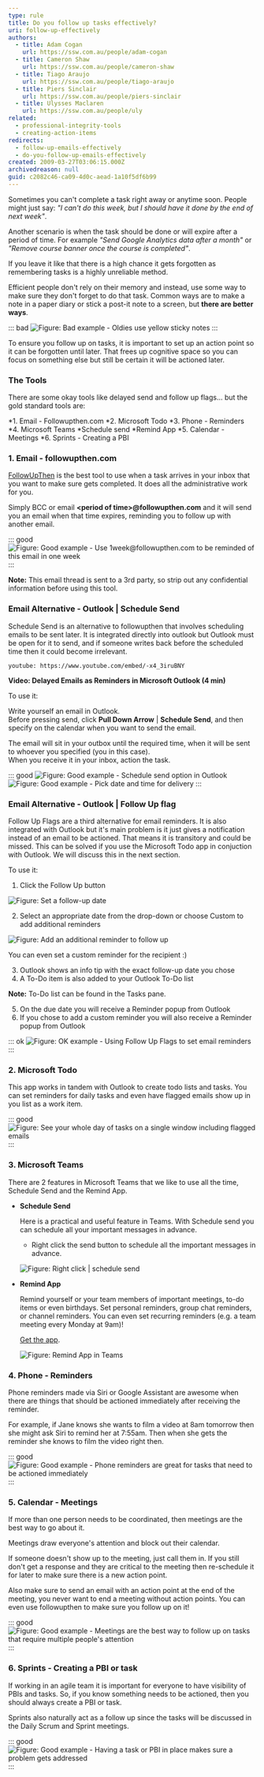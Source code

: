 ```yaml
---
type: rule
title: Do you follow up tasks effectively?
uri: follow-up-effectively
authors:
  - title: Adam Cogan
    url: https://ssw.com.au/people/adam-cogan
  - title: Cameron Shaw
    url: https://ssw.com.au/people/cameron-shaw
  - title: Tiago Araujo
    url: https://ssw.com.au/people/tiago-araujo
  - title: Piers Sinclair
    url: https://ssw.com.au/people/piers-sinclair
  - title: Ulysses Maclaren
    url: https://ssw.com.au/people/uly
related:
  - professional-integrity-tools
  - creating-action-items
redirects:
  - follow-up-emails-effectively
  - do-you-follow-up-emails-effectively
created: 2009-03-27T03:06:15.000Z
archivedreason: null
guid: c2082c46-ca09-4d0c-aead-1a10f5df6b99
---
```

Sometimes you can't complete a task right away or anytime soon. People might just say: _"I can't do this week, but I should have it done by the end of next week"_.

Another scenario is when the task should be done or will expire after a period of time. For example _"Send Google Analytics data after a month"_ or _"Remove course banner once the course is completed"_.

If you leave it like that there is a high chance it gets forgotten as remembering tasks is a highly unreliable method.

Efficient people don't rely on their memory and instead, use some way to make sure they don't forget to do that task. Common ways are to make a note in a paper diary or stick a post-it note to a screen, but **there are better ways**.

<!--endintro-->

::: bad
![Figure: Bad example - Oldies use yellow sticky notes](postit-screen.jpg)
:::

To ensure you follow up on tasks, it is important to set up an action point so it can be forgotten until later. That frees up cognitive space so you can focus on something else but still be certain it will be actioned later. 

### The Tools

There are some okay tools like delayed send and follow up flags... but the gold standard tools are:

*1. Email - Followupthen.com
*2. Microsoft Todo
*3. Phone - Reminders
*4. Microsoft Teams
    *Schedule send
    *Remind App 
*5. Calendar - Meetings
*6. Sprints - Creating a PBI

### 1. Email - followupthen.com

[FollowUpThen](https://www.followupthen.com) is the best tool to use when a task arrives in your inbox that you want to make sure gets completed. It does all the administrative work for you.

Simply BCC or email **&lt;period of time&gt;@followupthen.com** and it will send you an email when that time expires, reminding you to follow up with another email.

::: good
![Figure: Good example - Use 1week@followupthen.com to be reminded of this email in one week](FollowUpThen.jpg)
:::

**Note:** This email thread is sent to a 3rd party, so strip out any confidential information before using this tool.


### Email Alternative - Outlook | Schedule Send

Schedule Send is an alternative to followupthen that involves scheduling emails to be sent later. It is integrated directly into outlook but Outlook must be open for it to send, and if someone writes back before the scheduled time then it could become irrelevant. 

`youtube: https://www.youtube.com/embed/-x4_3iruBNY`

**Video: Delayed Emails as Reminders in Microsoft Outlook (4 min)**

To use it:

Write yourself an email in Outlook.  
Before pressing send, click **Pull Down Arrow** | **Schedule Send**, and then specify on the calendar when you want to send the email.

The email will sit in your outbox until the required time, when it will be sent to whoever you specified (you in this case).  
When you receive it in your inbox, action the task.

::: good
![Figure: Good example - Schedule send option in Outlook](schedule-send-tab.jpg)
![Figure: Good example - Pick date and time for delivery](schedule-send-calendar.jpg)
:::

### Email Alternative - Outlook | Follow Up flag

Follow Up Flags are a third alternative for email reminders. It is also integrated with Outlook but it's main problem is it just gives a notification instead of an email to be actioned. That means it is transitory and could be missed. This can be solved if you use the Microsoft Todo app in conjuction with Outlook. We will discuss this in the next section.

To use it:

1. Click the Follow Up button 

![Figure: Set a follow-up date](followup1.jpg)

2. Select an appropriate date from the drop-down or choose Custom to add additional reminders 
     
![Figure: Add an additional reminder to follow up](followup2.jpg)

You can even set a custom reminder for the recipient :)

3. Outlook shows an info tip with the exact follow-up date you chose
4. A To-Do item is also added to your Outlook To-Do list 

  **Note:** To-Do list can be found in the Tasks pane.

5. On the due date you will receive a Reminder popup from Outlook
6. If you chose to add a custom reminder you will also receive a Reminder popup from Outlook

::: ok
![Figure: OK example - Using Follow Up Flags to set email reminders](followup3.jpg)
:::

### 2. Microsoft Todo

This app works in tandem with Outlook to create todo lists and tasks. You can set reminders for daily tasks and even have flagged emails show up in you list as a work item.

::: good
![Figure: See your whole day of tasks on a single window including flagged emails](microsoft-todo-summary-page.jpg)
:::

### 3. Microsoft Teams

There are 2 features in Microsoft Teams that we like to use all the time, Schedule Send and the Remind App.

* **Schedule Send**

  Here is a practical and useful feature in Teams. With Schedule send you can schedule all your important messages in advance.

  * Right click the send button to schedule all the important messages in advance.
  
  ![Figure: Right click | schedule send](https://user-images.githubusercontent.com/97415708/208787147-65563106-eb48-45cf-adcc-df5b1146b99b.png)

* **Remind App**

  Remind yourself or your team members of important meetings, to-do items or even birthdays. Set personal reminders, group chat reminders, or channel reminders. You can even set recurring reminders (e.g. a team meeting every Monday at 9am)!
   
  [Get the app](https://appsource.microsoft.com/en-us/product/office/wa200001444?tab=overview).
  
  ![Figure: Remind App in Teams](https://user-images.githubusercontent.com/97415708/208787403-1cf64ce9-36cf-4115-94ff-80e61e35dd16.png)

### 4. Phone - Reminders

Phone reminders made via Siri or Google Assistant are awesome when there are things that should be actioned immediately after receiving the reminder. 

For example, if Jane knows she wants to film a video at 8am tomorrow then she might ask Siri to remind her at 7:55am. Then when she gets the reminder she knows to film the video right then.

::: good
![Figure: Good example - Phone reminders are great for tasks that need to be actioned immediately](iphone-reminder.png)
:::

### 5. Calendar - Meetings

If more than one person needs to be coordinated, then meetings are the best way to go about it.

Meetings draw everyone's attention and block out their calendar. 

If someone doesn't show up to the meeting, just call them in. If you still don't get a response and they are critical to the meeting then re-schedule it for later to make sure there is a new action point.

Also make sure to send an email with an action point at the end of the meeting, you never want to end a meeting without action points. You can even use followupthen to make sure you follow up on it!

::: good
![Figure: Good example - Meetings are the best way to follow up on tasks that require multiple people's attention](calendarfollowup.png)
:::

### 6. Sprints - Creating a PBI or task

If working in an agile team it is important for everyone to have visibility of PBIs and tasks. So, if you know something needs to be actioned, then you should always create a PBI or task.

Sprints also naturally act as a follow up since the tasks will be discussed in the Daily Scrum and Sprint meetings.

::: good
![Figure: Good example - Having a task or PBI in place makes sure a problem gets addressed](pbifollowup.png)
:::
